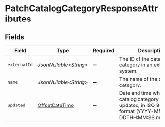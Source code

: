 # PatchCatalogCategoryResponseAttributes


## Fields

| Field                                                                                                      | Type                                                                                                       | Required                                                                                                   | Description                                                                                                | Example                                                                                                    |
| ---------------------------------------------------------------------------------------------------------- | ---------------------------------------------------------------------------------------------------------- | ---------------------------------------------------------------------------------------------------------- | ---------------------------------------------------------------------------------------------------------- | ---------------------------------------------------------------------------------------------------------- |
| `externalId`                                                                                               | *JsonNullable\<String>*                                                                                    | :heavy_minus_sign:                                                                                         | The ID of the catalog category in an external system.                                                      | SAMPLE-DATA-CATEGORY-APPAREL                                                                               |
| `name`                                                                                                     | *JsonNullable\<String>*                                                                                    | :heavy_minus_sign:                                                                                         | The name of the catalog category.                                                                          | Sample Data Category Apparel                                                                               |
| `updated`                                                                                                  | [OffsetDateTime](https://docs.oracle.com/javase/8/docs/api/java/time/OffsetDateTime.html)                  | :heavy_minus_sign:                                                                                         | Date and time when the catalog category was last updated, in ISO 8601 format (YYYY-MM-DDTHH:MM:SS.mmmmmm). | 2022-11-08T00:00:00+00:00                                                                                  |
